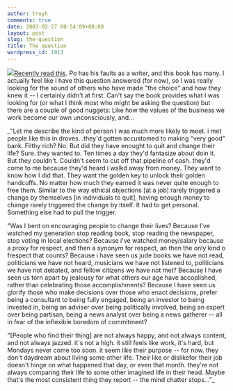 ```yaml
---
author: troyh
comments: true
date: 2003-02-27 00:54:09+00:00
layout: post
slug: the-question
title: The question
wordpress_id: 1913
---
```


[![](http://a1055.g.akamai.net/f/1055/1401/5h/images.barnesandnoble.com/images/6040000/6048590.gif)Recently read this](http://www.amazon.com/exec/obidos/ASIN/0743529251/recipezaar-20).  Po has his faults as a writer, and this book has many.  I actually feel like I have this question answered (for now), so I was really looking for the sound of others who have made "the choice" and how they knew it -- I certainly didn't at first.  Can't say the book provides what I was looking for (or what I think most who might be asking the question) but there are a couple of good nuggets: Like how the values of the business we work become our own unconsciously, and...  
  

<!-- more -->
_"Let me describe the kind of person I was much more likely to meet.  i met people like this in droves...they'd gotten accustomed to making "very good" bank.  Filthy rich? No. But did they have enought to quit and change their life? Sure.  they wanted to. Ten times a day they'd fantasize about doin it.  But they couldn't. Couldn't seem to cut off that pipeline of cash.  they'd come to me because they'd heard i walkd away from money.  They want to know how I did that.  They want the golden key to unlock their golden handcuffs.  No matter how much they earned it was never quite enough to free them.  Similar to the way ethical objections [at a job] rarely triggered a change by themselves [in individuals to quit], having enough money to change rarely triggered the change by itself.  It had to get personal. Something else had to pull the trigger.
  
  

"Was I bent on encouraging people to change their lives? Because I've watched my generation stop reading book, stop reading the newspaper, stop voting in local elections? Because i've watched money/salary because a proxy for respect, and then a synonym for respect, an then the only kind o frespect that counts? Because i have seen us jude books we have not read, politicians we have not heard, musicians we have not listened to, politicians we have not debated, and fellow citizens we have not met? Because I have seen us torn apart by jealousy for what others our age have accoplished, rather than celebrating those accomplishments? Because I have seen us glorify those who make decisions over those who enact decisions, prefer being a consultant to being fully engaged, being an investor to being invested in, being an adviser over being politically involved, being an expert over being partisan, being a news analyst over being a news gatherer -- all in fear of the inflexible boredom of commitment?
  
  

"[People who find their thing] are not always happy, and not always content, and not always jazzed.  it's not a high.  it still feels like work, it's hard, but Mondays never come too soon.  it seem like their purpose -- for now.  they don't daydream about living some other life.  Their like or dislikefor their job doesn't hinge on what happened that day, or even that month.  they're not always comparing their life to some other imagined life in their head.  Maybe that's the most consistent thing they report -- the mind chatter stops..."_
